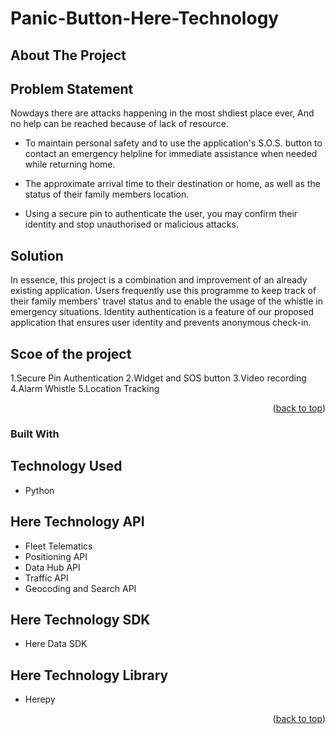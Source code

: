 # Panic-Button-Here-Technology
<!-- ABOUT THE PROJECT -->
## About The Project

<!-- PROBLEM STATEMENT -->
## Problem Statement

Nowdays there are attacks happening in the most shdiest place ever, And no help can be reached because of lack of resource.

* To maintain personal safety and to use the application's S.O.S. button to contact an emergency helpline for immediate assistance when needed while returning home.


* The approximate arrival time to their destination or home, as well as the status of their family members location.


* Using a secure pin to authenticate the user, you may confirm their identity and stop unauthorised or malicious attacks.

<!-- SOLUTION -->
## Solution
In essence, this project is a combination and improvement of an already existing application. Users frequently use this programme to keep track of their family members' travel status and to enable the usage of the whistle in emergency situations. Identity authentication is a feature of our proposed application that ensures user identity and prevents anonymous check-in.

<!-- SCOPE OF THE PROJECT -->
## Scoe of the project
1.Secure Pin Authentication 
2.Widget and SOS button 
3.Video recording
4.Alarm Whistle
5.Location Tracking


<p align="right">(<a href="#readme-top">back to top</a>)</p>



### Built With


<!-- TECHNOLOGY USED -->
## Technology Used

* Python

<!-- HERE TECHNOLOGY API-->
## Here Technology API
* Fleet Telematics
* Positioning API
* Data Hub API
* Traffic API
* Geocoding and Search API

<!-- HERE TECHNOLOGY SDK-->
## Here Technology SDK
* Here Data SDK
<!-- HERE TECHNOLOGY LIBRARY-->
## Here Technology Library
* Herepy
<p align="right">(<a href="#readme-top">back to top</a>)</p>

